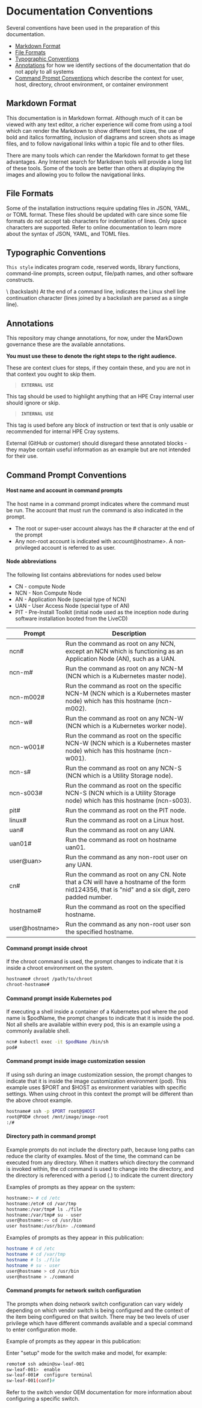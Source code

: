 # Documentation Conventions

Several conventions have been used in the preparation of this documentation.

   * [Markdown Format](#markdown-format)
   * [File Formats](#file-formats)
   * [Typographic Conventions](#typographic-conventions)
   * [Annotations](#annotations) for how we identify sections of the documentation that do not apply to all systems 
   * [Command Prompt Conventions](#command-prompt-conventions) which describe the context for user, host, directory, chroot environment, or container environment

<a name="markdown-format"></a>
## Markdown Format

This documentation is in Markdown format. Although much of it can be viewed with any text editor,
a richer experience will come from using a tool which can render the Markdown to show different font
sizes, the use of bold and italics formatting, inclusion of diagrams and screen shots as image files,
and to follow navigational links within a topic file and to other files.

There are many tools which can render the Markdown format to get these advantages. Any Internet search
for Markdown tools will provide a long list of these tools. Some of the tools are better than others
at displaying the images and allowing you to follow the navigational links.

<a name="file-formats"></a>
## File Formats

Some of the installation instructions require updating files in JSON, YAML, or TOML format. These files should be updated with care since some file formats do not accept tab characters for indentation of lines. Only space characters are supported. Refer to online documentation to learn more about the syntax of JSON, YAML, and TOML files.

<a name="typographic-conventions"></a>
## Typographic Conventions

`This style` indicates program code, reserved words, library functions, command-line prompts,
screen output, file/path names, and other software constructs.

\ (backslash) At the end of a command line, indicates the Linux shell line continuation character
(lines joined by a backslash are parsed as a single line).

<a name="annotations"></a>
## Annotations

This repository may change annotations, for now, under the MarkDown governance these are the available annotations.

**You must use these to denote the right steps to the right audience.**

These are context clues for steps, if they contain these, and you are not in that context you ought to skip them.

> **`EXTERNAL USE`** 

This tag should be used to highlight anything that an HPE Cray  internal user should ignore or skip.

> **`INTERNAL USE`** 

This tag is used before any block of instruction or text that is only usable or recommended for 
internal HPE Cray systems.

External (GitHub or customer) should disregard these annotated blocks - they maybe contain useful
information as an example but are not intended for their use.

<a name="command-prompt-conventions"></a>
## Command Prompt Conventions

#### Host name and account in command prompts

The host name in a command prompt indicates where the command must be run. The account that must run the command is also indicated in the prompt.
- The root or super-user account always has the # character at the end of the prompt
- Any non-root account is indicated with account@hostname>.  A non-privileged account is referred to as user.

#### Node abbreviations
The following list contains abbreviations for nodes used below

* CN - compute Node
* NCN - Non Compute Node
* AN - Application Node (special type of NCN)
* UAN - User Access Node (special type of AN)
* PIT - Pre-Install Toolkit (initial node used as the inception node during software installation booted from the LiveCD)

| Prompt | Description |
| ------ | ----------- |
| ncn# | Run the command as root on any NCN, except an NCN which is functioning as an Application Node (AN), such as a UAN. |
| ncn-m# | Run the command as root on any NCN-M (NCN which is a Kubernetes master node).|
| ncn-m002# | Run the command as root on the specific NCN-M (NCN which is a Kubernetes master node) which has this hostname (ncn-m002). |
| ncn-w# | Run the command as root on any NCN-W (NCN which is a Kubernetes worker node).|
| ncn-w001# | Run the command as root on the specific NCN-W (NCN which is a Kubernetes master node) which has this hostname (ncn-w001). |
| ncn-s# | Run the command as root on any NCN-S (NCN which is a Utility Storage node).|
| ncn-s003# | Run the command as root on the specific NCN-S (NCN which is a Utility Storage node) which has this hostname (ncn-s003). |
| pit# | Run the command as root on the PIT node. |
| linux# | Run the command as root on a Linux host. |
| uan# | Run the command as root on any UAN. |
| uan01# | Run the command as root on hostname uan01. |
| user@uan> | Run the command as any non-root user on any UAN. |
| cn# | Run the command as root on any CN.  Note that a CN will have a hostname of the form nid124356, that is "nid" and a six digit, zero padded number. |
| hostname# | Run the command as root on the specified hostname. |
| user@hostname> | Run the command as any non-root user son the specified hostname. |

#### Command prompt inside chroot

If the chroot command is used, the prompt changes to indicate
that it is inside a chroot environment on the system.

```bash
hostname# chroot /path/to/chroot
chroot-hostname#

```

#### Command prompt inside Kubernetes pod

If executing a shell inside a container of a Kubernetes pod where
the pod name is $podName, the prompt changes to indicate that it
is inside the pod. Not all shells are available within every pod, this
is an example using a commonly available shell.

```bash
ncn# kubectl exec -it $podName /bin/sh
pod#
```

#### Command prompt inside image customization session

If using ssh during an image customization session, the prompt
changes to indicate that it is inside the image customization
environment (pod). This example uses $PORT and $HOST as
environment variables with specific settings. When using chroot in
this context the prompt will be different than the above chroot
example.

```bash
hostname# ssh -p $PORT root@$HOST
root@POD# chroot /mnt/image/image-root
:/#
```

#### Directory path in command prompt

Example prompts do not include the directory path, because long
paths can reduce the clarity of examples. Most of the time, the
command can be executed from any directory. When it matters
which directory the command is invoked within, the cd command
is used to change into the directory, and the directory is referenced
with a period (.) to indicate the current directory

Examples of prompts as they appear on the system:

```bash
hostname:~ # cd /etc
hostname:/etc# cd /var/tmp
hostname:/var/tmp# ls ./file
hostname:/var/tmp# su - user
user@hostname:~> cd /usr/bin
user hostname:/usr/bin> ./command
```

Examples of prompts as they appear in this publication:

```bash
hostname # cd /etc
hostname # cd /var/tmp
hostname # ls ./file
hostname # su - user
user@hostname > cd /usr/bin
user@hostname > ./command
```

#### Command prompts for network switch configuration

The prompts when doing network switch configuration can vary widely
depending on which vendor switch is being configured and the context
of the item being configured on that switch. There may be two levels
of user privilege which have different commands available and a
special command to enter configuration mode.

Example of prompts as they appear in this publication:

Enter "setup" mode for the switch make and model, for example:
```bash
remote# ssh admin@sw-leaf-001
sw-leaf-001>  enable
sw-leaf-001#  configure terminal
sw-leaf-001(conf)# 
```

Refer to the switch vendor OEM documentation for more information about configuring a specific switch. 


